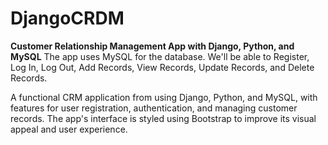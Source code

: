 # DjangoCRDM
**Customer Relationship Management App with Django, Python, and MySQL**
The app uses MySQL for the database.  We'll be able to Register, Log In, Log Out, Add Records, View Records, Update Records, and Delete Records. 

A functional CRM application from  using Django, Python, and MySQL, with features for user registration, authentication, and managing customer records. The app's interface is styled using Bootstrap to improve its visual appeal and user experience. 
